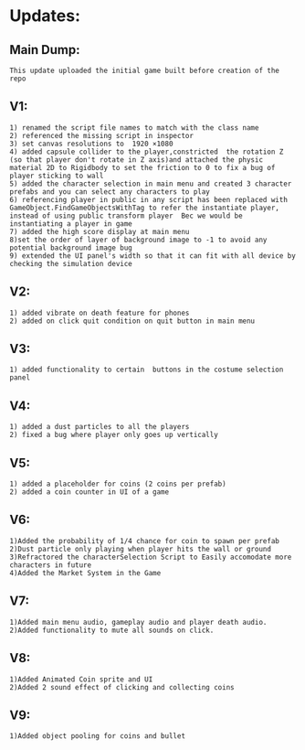 # Updates:
## Main Dump:<br>
    This update uploaded the initial game built before creation of the repo

## V1:
    1) renamed the script file names to match with the class name
    2) referenced the missing script in inspector 
    3) set canvas resolutions to  1920 ×1080 
    4) added capsule collider to the player,constricted  the rotation Z (so that player don't rotate in Z axis)and attached the physic material 2D to Rigidbody to set the friction to 0 to fix a bug of player sticking to wall 
    5) added the character selection in main menu and created 3 character prefabs and you can select any characters to play 
    6) referencing player in public in any script has been replaced with GameObject.FindGameObjectsWithTag to refer the instantiate player, instead of using public transform player  Bec we would be instantiating a player in game 
    7) added the high score display at main menu 
    8)set the order of layer of background image to -1 to avoid any potential background image bug 
    9) extended the UI panel's width so that it can fit with all device by checking the simulation device 

## V2:
    1) added vibrate on death feature for phones
    2) added on click quit condition on quit button in main menu

## V3:
    1) added functionality to certain  buttons in the costume selection panel
## V4:
    1) added a dust particles to all the players
    2) fixed a bug where player only goes up vertically
 ## V5:
    1) added a placeholder for coins (2 coins per prefab)
    2) added a coin counter in UI of a game
##  V6:
    1)Added the probability of 1/4 chance for coin to spawn per prefab
    2)Dust particle only playing when player hits the wall or ground
    3)Refractored the characterSelection Script to Easily accomodate more characters in future
    4)Added the Market System in the Game
    
## V7:
    1)Added main menu audio, gameplay audio and player death audio.
    2)Added functionality to mute all sounds on click.
## V8:
    1)Added Animated Coin sprite and UI
    2)Added 2 sound effect of clicking and collecting coins
## V9:
    1)Added object pooling for coins and bullet